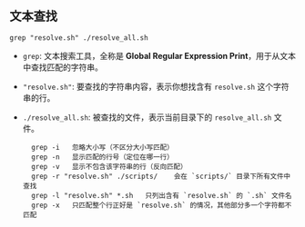 ## 文本查找
```
grep "resolve.sh" ./resolve_all.sh
```
- `grep`: 文本搜索工具，全称是 **Global Regular Expression Print**，用于从文本中查找匹配的字符串。
    
- `"resolve.sh"`: 要查找的字符串内容，表示你想找含有 `resolve.sh` 这个字符串的行。
    
- `./resolve_all.sh`: 被查找的文件，表示当前目录下的 `resolve_all.sh` 文件。

		grep -i   忽略大小写（不区分大小写匹配）
		grep -n   显示匹配的行号（定位在哪一行）
		grep -v   显示不包含该字符串的行（反向匹配）
		grep -r "resolve.sh" ./scripts/    会在 `scripts/` 目录下所有文件中查找
		grep -l "resolve.sh" *.sh   只列出含有 `resolve.sh` 的 `.sh` 文件名
		grep -x   只匹配整个行正好是 `resolve.sh` 的情况，其他部分多一个字符都不匹配
